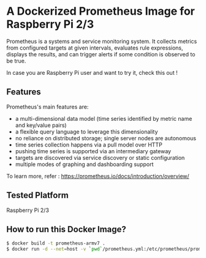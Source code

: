 # A Dockerized Prometheus Image for Raspberry Pi 2/3

Prometheus is a systems and service monitoring system. It collects metrics from configured targets at given intervals, evaluates rule expressions, displays the results, and can trigger alerts if some condition is observed to be true.

In case you are Raspberry Pi user and want to try it, check this out !

Features
-------------

Prometheus's main features are:

   -  a multi-dimensional data model (time series identified by metric name and key/value pairs)
   - a flexible query language to leverage this dimensionality
   - no reliance on distributed storage; single server nodes are autonomous
   - time series collection happens via a pull model over HTTP
   - pushing time series is supported via an intermediary gateway
   - targets are discovered via service discovery or static configuration
   - multiple modes of graphing and dashboarding support

To learn more, refer : https://prometheus.io/docs/introduction/overview/

Tested Platform
--------------------

Raspberry Pi 2/3


How to run this Docker Image?
----------------------------------------

```sh
$ docker build -t prometheus-armv7 .
$ docker run -d --net=host -v `pwd`/prometheus.yml:/etc/prometheus/prometheus.yml prometheus-armv7
```

